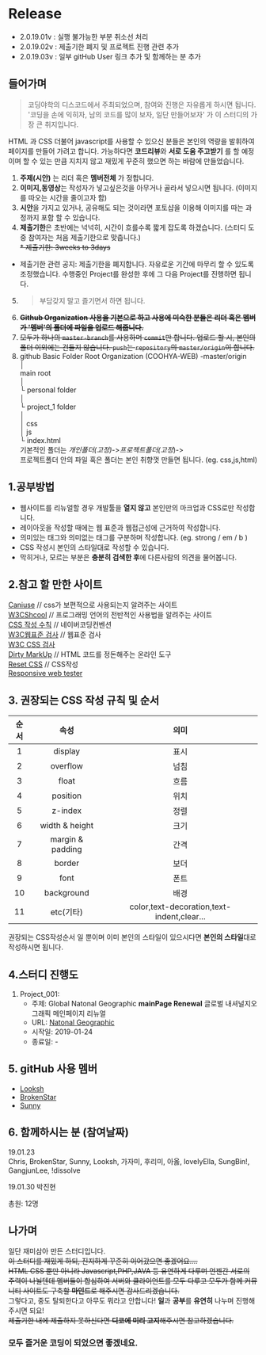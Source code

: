 # Release  
- 2.0.19.01v : 실행 불가능한 부분 취소선 처리
- 2.0.19.02v : 제출기한 폐지 및 프로젝트 진행 관련 추가
- 2.0.19.03v : 일부 gitHub User 링크 추가  및 함께하는 분 추가


## 들어가며
> 코딩야학의 디스코드에서 주최되었으며, 참여와 진행은 자유롭게 하시면 됩니다.  
> '코딩을 손에 익히자, 남의 코드를 많이 보자, 일단 만들어보자' 가 이 스터디의 가장 큰 취지입니다.  

HTML 과 CSS 더불어 javascript를 사용할 수 있으신 분들은 본인의 역량을 발휘하여 페이지를 만들어 가려고 합니다. 가능하다면 **코드리뷰**와 **서로 도움 주고받기** 를 할 예정이며 할 수 있는 만큼 지치지 않고 재밌게 꾸준히 했으면 하는 바람에 만들었습니다.  

1. **주제(시안)** 는 리더 혹은 **멤버전체** 가 정합니다.
2. **이미지,동영상**는 작성자가 넣고싶은것을 아무거나 골라서 넣으시면 됩니다. (이미지를 따오는 시간을 줄이고자 함)
3. **시안**을 가지고 있거나, 공유해도 되는 것이라면 포토샵을 이용해 이미지를 따는 과정까지 포함 할 수 있습니다.
4. **제출기한**은 초반에는 넉넉히, 시간이 흐를수록 짧게 잡도록 하겠습니다. (스터디 도중 참여자는 처음 제출기한으로 맞춥니다.)  
~~* 제출기한: 3weeks to 3days~~
* 제출기한 관련 공지: 제출기한을 폐지합니다. 자유로운 기간에 마무리 할 수 있도록 조정했습니다. 수행중인 Project를 완성한 후에 그 다음 Project를 진행하면 됩니다.
5. > 부담갖지 말고 즐기면서 하면 됩니다.  
6. ~~**Github Organization 사용을 기본으로 하고 사용에 미숙한 분들은 리더 혹은 멤버가 '멤버'의 폴더에 파일을 업로드 해줍니다.**~~
7. ~~모두가 하나의 `master-branch`를 사용하며 `commit`만 합니다. 업로드 할 시, 본인의 폴더 이외에는 건들지 않습니다. `push`는 `repository`의 `master/origin`이 합니다.~~
8. github Basic Folder Root
Organization (COOHYA-WEB) -master/origin   
│      
main root      
    │   
    └ personal folder   
      │   
      └ project_1 folder   
        │   
        │ css     
        │ js   
        └ index.html   
기본적인 폴더는 _개인폴더(고정)_->_프로젝트폴더(고정_)->   
프로젝트폴더 안의 파일 혹은 폴더는 본인 취향껏 만들면 됩니다. (eg. css,js,html)  

## 1.공부방법
- 웹사이트를 리뉴얼할 경우 개발툴을 **열지 않고** 본인만의 마크업과 CSS로만 작성합니다.  
- 레이아웃을 작성할 때에는 웹 표준과 웹접근성에 근거하여 작성합니다.  
- 의미있는 태그와 의미없는 태그를 구분하며 작성합니다.  (eg. strong / em / b )  
- CSS 작성시 본인의 스타일대로 작성할 수 있습니다.  
- 막히거나, 모르는 부분은 **충분히 검색한 후**에 다른사람의 의견을 물어봅니다.  

## 2.참고 할 만한 사이트
[Caniuse](https://caniuse.com/) // css가 보편적으로 사용되는지 알려주는 사이트   
[W3CShcool](https://www.w3schools.com/) // 프로그래밍 언어의 전반적인 사용법을 알려주는 사이트   
[CSS 작성 수칙](https://nuli.navercorp.com/data/convention/NHN_Coding_Conventions_for_Markup_Languages.pdf) // 네이버코딩컨벤션  
[W3C웹표준 검사](https://validator.w3.org/) // 웹표준 검사  
[W3C CSS 검사](http://jigsaw.w3.org/css-validator/)  
[Dirty MarkUp](https://www.10bestdesign.com/dirtymarkup/) // HTML 코드를 정돈해주는 온라인 도구   
[Reset CSS](https://meyerweb.com/eric/tools/css/reset/) // CSS작성  
[Responsive web tester](http://troy.labs.daum.net/)   

## 3. 권장되는 CSS 작성 규칙 및 순서

| 순서 | 속성 | 의미 |
|:--------:|:--------:|:--------:|
|1| display | 표시 |  
|2| overflow | 넘침 |  
|3| float | 흐름 |  
|4| position | 위치 |  
|5| z-index | 정렬 |  
|6| width & height | 크기 |  
|7| margin & padding | 간격 |  
|8| border | 보더 |  
|9| font | 폰트 |  
|10| background | 배경 |  
|11| 	etc(기타) | color,text-decoration,text-indent,clear... |        


권장되는 CSS작성순서 일 뿐이며 이미 본인의 스타일이 있으시다면 **본인의 스타일**대로 작성하시면 됩니다.   
     
## 4.스터디 진행도

1. Project_001:  
    - 주제: Global Natonal Geographic **mainPage Renewal** 글로벌 내셔널지오그래픽 메인페이지 리뉴얼
    - URL: [Natonal Geographic](https://www.nationalgeographic.com/)    
    - 시작일: 2019-01-24
    - 종료일: -
    
    
## 5. gitHub 사용 멤버  
- [Looksh](https://github.com/Looksh)  
- [BrokenStar](https://github.com/beteleuse06)   
- [Sunny](https://github.com/sunny5820)


## 6. 함께하시는 분 (참여날짜)
19.01.23   
Chris, BrokenStar, Sunny, Looksh, 가자미, 후리미, 아옳, lovelyElla, SungBin!, GangjunLee, !dissolve  
      
19.01.30
박진현   

총원: 12명

## 나가며  
일단 재미삼아 만든 스터디입니다.  
~~이 스터디를 재밌게 하되, 진지하게 꾸준히 이어갔으면 좋겠어요....~~  
~~HTML CSS 뿐만 아니라 Javascript,PHP,JAVA 등 유연하게 다루며 언젠간 서로의 주력이 나뉠텐데 멤버들이 합심하여 서버와 클라이언트를 모두 다루고 모두가 함께 커뮤니티 사이트도 구축할 **마인드**로 해주시면 감사드리겠습니다.~~   
그렇다고, 중도 탈퇴한다고 아무도 뭐라고 안합니다! 
**일**과 **공부**를 **유연히** 나누며 진행해주시면 되요!   
~~제출기한 내에 제출하지 못하신다면 **디코에 미리 고지**해주시면 참고하겠습니다.~~  

### 모두 즐거운 코딩이 되었으면 좋겠네요.

